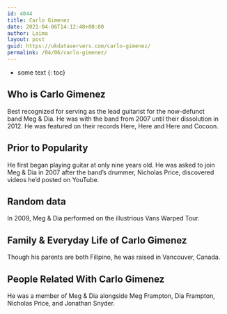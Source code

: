 ```yaml
---
id: 4044
title: Carlo Gimenez
date: 2021-04-06T14:12:48+00:00
author: Laima
layout: post
guid: https://ukdataservers.com/carlo-gimenez/
permalink: /04/06/carlo-gimenez/
---
```


* some text
{: toc}


## Who is Carlo Gimenez
                  
                  
                  
Best recognized for serving as the lead guitarist for the now-defunct band Meg & Dia. He was with the band from 2007 until their dissolution in 2012. He was featured on their records Here, Here and Here and Cocoon. 
                  
              
            
              
            
                
                
                
## Prior to Popularity
                  
                  
                  
He first began playing guitar at only nine years old. He was asked to join Meg & Dia in 2007 after the band&#8217;s drummer, Nicholas Price, discovered videos he&#8217;d posted on YouTube. 
                  
              
            
              
            
                
                
                
## Random data
                  
                  
                  
In 2009, Meg & Dia performed on the illustrious Vans Warped Tour. 
                  
              
            
              
            
                
                
                
## Family & Everyday Life of Carlo Gimenez
                  
                  
                  
Though his parents are both Filipino, he was raised in Vancouver, Canada. 
                  
              
            
              
            
                
                
                
## People Related With Carlo Gimenez
                  
                  
                  
He was a member of Meg & Dia alongside Meg Frampton, Dia Frampton, Nicholas Price, and Jonathan Snyder. 
                  
              
            
              
            
                
              
            
              
              
            
            
              
            
          
          
          